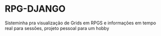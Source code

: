 # RPG-DJANGO
Sisteminha pra visualização de Grids em RPGS e informações em tempo real para sessões, projeto pessoal para um hobby
